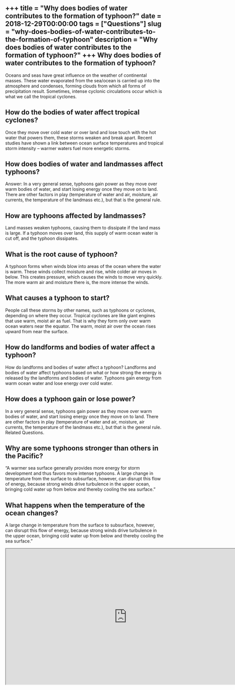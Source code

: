 +++
title = "Why does bodies of water contributes to the formation of typhoon?"
date = 2018-12-29T00:00:00
tags = ["Questions"]
slug = "why-does-bodies-of-water-contributes-to-the-formation-of-typhoon"
description = "Why does bodies of water contributes to the formation of typhoon?"
+++
Why does bodies of water contributes to the formation of typhoon?
-----------------------------------------------------------------

Oceans and seas have great influence on the weather of continental masses. These water evaporated from the sea/ocean is carried up into the atmosphere and condenses, forming clouds from which all forms of precipitation result. Sometimes, intense cyclonic circulations occur which is what we call the tropical cyclones.

How do the bodies of water affect tropical cyclones?
----------------------------------------------------

Once they move over cold water or over land and lose touch with the hot water that powers them, these storms weaken and break apart. Recent studies have shown a link between ocean surface temperatures and tropical storm intensity – warmer waters fuel more energetic storms.

How does bodies of water and landmasses affect typhoons?
--------------------------------------------------------

Answer: In a very general sense, typhoons gain power as they move over warm bodies of water, and start losing energy once they move on to land. There are other factors in play (temperature of water and air, moisture, air currents, the temperature of the landmass etc.), but that is the general rule.

How are typhoons affected by landmasses?
----------------------------------------

Land masses weaken typhoons, causing them to dissipate if the land mass is large. If a typhoon moves over land, this supply of warm ocean water is cut off, and the typhoon dissipates.

What is the root cause of typhoon?
----------------------------------

A typhoon forms when winds blow into areas of the ocean where the water is warm. These winds collect moisture and rise, while colder air moves in below. This creates pressure, which causes the winds to move very quickly. The more warm air and moisture there is, the more intense the winds.

What causes a typhoon to start?
-------------------------------

People call these storms by other names, such as typhoons or cyclones, depending on where they occur. Tropical cyclones are like giant engines that use warm, moist air as fuel. That is why they form only over warm ocean waters near the equator. The warm, moist air over the ocean rises upward from near the surface.

How do landforms and bodies of water affect a typhoon?
------------------------------------------------------

How do landforms and bodies of water affect a typhoon? Landforms and bodies of water affect typhoons based on what or how strong the energy is released by the landforms and bodies of water. Typhoons gain energy from warm ocean water and lose energy over cold water.

How does a typhoon gain or lose power?
--------------------------------------

In a very general sense, typhoons gain power as they move over warm bodies of water, and start losing energy once they move on to land. There are other factors in play (temperature of water and air, moisture, air currents, the temperature of the landmass etc.), but that is the general rule. Related Questions.

Why are some typhoons stronger than others in the Pacific?
----------------------------------------------------------

“A warmer sea surface generally provides more energy for storm development and thus favors more intense typhoons. A large change in temperature from the surface to subsurface, however, can disrupt this flow of energy, because strong winds drive turbulence in the upper ocean, bringing cold water up from below and thereby cooling the sea surface.”

What happens when the temperature of the ocean changes?
-------------------------------------------------------

A large change in temperature from the surface to subsurface, however, can disrupt this flow of energy, because strong winds drive turbulence in the upper ocean, bringing cold water up from below and thereby cooling the sea surface.”

<iframe allow="accelerometer; autoplay; clipboard-write; encrypted-media; gyroscope; picture-in-picture" allowfullscreen="" class="__youtube_prefs__  epyt-is-override  no-lazyload" data-no-lazy="1" data-origheight="433" data-origwidth="770" data-skipgform_ajax_framebjll="" height="433" id="_ytid_27067" loading="lazy" src="https://www.youtube.com/embed/ED5wfIOdOms?enablejsapi=1&autoplay=0&cc_load_policy=0&cc_lang_pref=&iv_load_policy=1&loop=0&modestbranding=0&rel=1&fs=1&playsinline=0&autohide=2&theme=dark&color=red&controls=1&" title="YouTube player" width="770"></iframe>